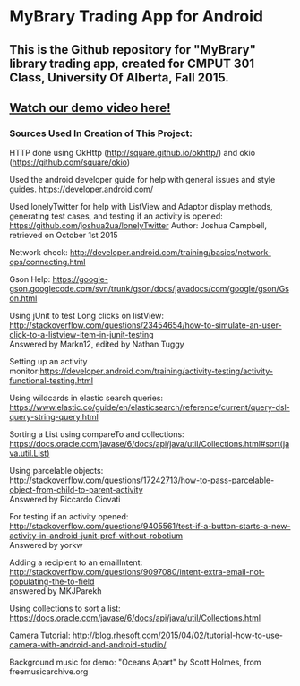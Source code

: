 # MyBrary Trading App for Android
## This is the Github repository for "MyBrary" library trading app, created for CMPUT 301 Class, University Of Alberta, Fall 2015. 
## [Watch our demo video here!](https://youtu.be/FeBMnDcWpNU)

### Sources Used In Creation of This Project:
  
HTTP done using OkHttp (http://square.github.io/okhttp/) and okio (https://github.com/square/okio)

Used the android developer guide for help with general issues and style guides. https://developer.android.com/

Used lonelyTwitter for help with ListView and Adaptor display methods, generating test cases, and testing if an activity is opened: https://github.com/joshua2ua/lonelyTwitter Author: Joshua Campbell, retrieved on October 1st 2015  

Network check: http://developer.android.com/training/basics/network-ops/connecting.html  

Gson Help: https://google-gson.googlecode.com/svn/trunk/gson/docs/javadocs/com/google/gson/Gson.html  

Using jUnit to test Long clicks on listView:   http://stackoverflow.com/questions/23454654/how-to-simulate-an-user-click-to-a-listview-item-in-junit-testing  
      Answered by Markn12, edited by Nathan Tuggy  
      
Setting up an activity monitor:https://developer.android.com/training/activity-testing/activity-functional-testing.html  
    
Using wildcards in elastic search queries: https://www.elastic.co/guide/en/elasticsearch/reference/current/query-dsl-query-string-query.html

Sorting a List using compareTo and collections:
https://docs.oracle.com/javase/6/docs/api/java/util/Collections.html#sort(java.util.List)

Using parcelable objects:
http://stackoverflow.com/questions/17242713/how-to-pass-parcelable-object-from-child-to-parent-activity   
Answered by Riccardo Ciovati

For testing if an activity opened:
http://stackoverflow.com/questions/9405561/test-if-a-button-starts-a-new-activity-in-android-junit-pref-without-robotium   
Answered by yorkw

Adding a recipient to an emailIntent:   http://stackoverflow.com/questions/9097080/intent-extra-email-not-populating-the-to-field  
             answered by MKJParekh   

Using collections to sort a list:
https://docs.oracle.com/javase/6/docs/api/java/util/Collections.html

Camera Tutorial:
http://blog.rhesoft.com/2015/04/02/tutorial-how-to-use-camera-with-android-and-android-studio/

Background music for demo:
"Oceans Apart" by Scott Holmes, from freemusicarchive.org
